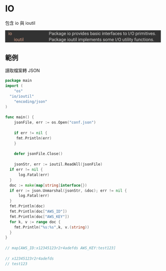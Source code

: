 # IO

包含 io 與  ioutil

![](../.gitbook/assets/ying-mu-kuai-zhao-20200513-xia-wu-10.25.58.png)

## 範例

讀取檔案轉 JSON

```go
package main
import (
	"os"
  "io/ioutil"
	"encoding/json"
)

func main() {
	jsonFile, err := os.Open("conf.json")
	
	if err != nil {
 	 fmt.Println(err)
	}

	defer jsonFile.Close()

	jsonStr, err := ioutil.ReadAll(jsonFile)
  if err != nil {
      log.Fatal(err)
  }
  doc := make(map[string]interface{})
  if err := json.Unmarshal(jsonStr, &doc); err != nil {
      log.Fatal(err)
  }
  fmt.Println(doc)
  fmt.Println(doc["AWS_ID"])
  fmt.Println(doc["AWS_KEY"])
  for k, v := range doc {
  	fmt.Println("%s:%s",k, v.(string))
  }
}

// map[AWS_ID:x12345123r2r4adefds AWS_KEY:test123]

// x12345123r2r4adefds
// test123
```

